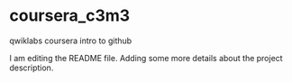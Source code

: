 # coursera_c3m3
qwiklabs coursera intro to github

I am editing the README file. Adding some more details about the project description.
